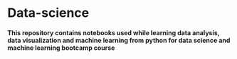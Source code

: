 # Data-science
<h4>
This repository contains notebooks used while learning data analysis, data visualization and machine learning
from python for data science and machine learning bootcamp course
 <h4>

